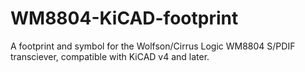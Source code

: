 # WM8804-KiCAD-footprint
A footprint and symbol for the Wolfson/Cirrus Logic WM8804 S/PDIF transciever, compatible with KiCAD v4 and later.
